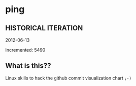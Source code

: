 # ping

## HISTORICAL ITERATION
2012-06-13

Incremented: 5490

## What is this?? 
Linux skills to hack the github commit visualization chart `;-)`
